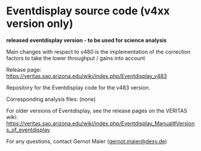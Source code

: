 # Eventdisplay source code (v4xx version only)

**released eventdisplay version - to be used for science analysis**

Main changes with respect to v480 is the implementation of the correction factors to take the lower throughput / gains into account

Release page: https://veritas.sao.arizona.edu/wiki/index.php/Eventdisplay_v483

Repository for the Eventdisplay code for the v483 version. 

Corresponding analysis files: (none)


For older versions of Eventdisplay, see the release pages on the VERITAS wiki:
https://veritas.sao.arizona.edu/wiki/index.php/Eventdisplay_Manual#Versions_of_eventdisplay

For any questions, contact Gernot Maier (gernot.maier@desy.de)
